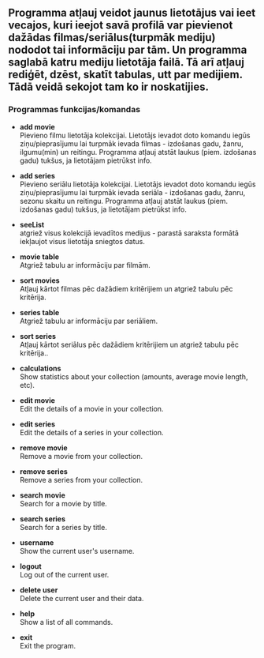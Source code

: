 

## Programma atļauj veidot jaunus lietotājus vai ieet vecajos, kuri ieejot savā profilā var pievienot dažādas filmas/seriālus(turpmāk mediju) nododot tai informāciju par tām. Un programma saglabā katru mediju lietotāja failā. Tā arī atļauj rediģēt, dzēst, skatīt tabulas, utt par medijiem. Tādā veidā sekojot tam ko ir noskatijies.



### Programmas funkcijas/komandas

- **add movie**  
  Pievieno filmu lietotāja kolekcijai. Lietotājs ievadot doto komandu iegūs ziņu/pieprasījumu lai turpmāk ievada filmas - izdošanas gadu, žanru, ilgumu(min) un reitingu. Programma atļauj atstāt laukus (piem. izdošanas gadu) tukšus, ja lietotājam pietrūkst info.

- **add series**  
   Pievieno seriālu lietotāja kolekcijai. Lietotājs ievadot doto komandu iegūs ziņu/pieprasījumu lai turpmāk ievada seriāla - izdošanas gadu, žanru, sezonu skaitu un reitingu. Programma atļauj atstāt laukus (piem. izdošanas gadu) tukšus, ja lietotājam pietrūkst info.


- **seeList**  
  atgriež visus kolekcijā ievadītos medijus - parastā saraksta formātā iekļaujot visus lietotāja sniegtos datus.

- **movie table**  
  Atgriež tabulu ar informāciju par filmām.

- **sort movies**  
  Atļauj kārtot filmas pēc dažādiem kritērijiem un atgriež tabulu pēc kritērija.

- **series table**  
  Atgriež tabulu ar informāciju par seriāliem.

- **sort series**  
  Atļauj kārtot seriālus pēc dažādiem kritērijiem un atgriež tabulu pēc kritērija..

- **calculations**  
  Show statistics about your collection (amounts, average movie length, etc).

- **edit movie**  
  Edit the details of a movie in your collection.

- **edit series**  
  Edit the details of a series in your collection.

- **remove movie**  
  Remove a movie from your collection.

- **remove series**  
  Remove a series from your collection.

- **search movie**  
  Search for a movie by title.

- **search series**  
  Search for a series by title.

- **username**  
  Show the current user's username.

- **logout**  
  Log out of the current user.

- **delete user**  
  Delete the current user and their data.

- **help**  
  Show a list of all commands.

- **exit**  
  Exit the program.



